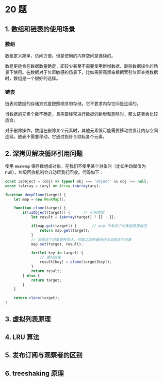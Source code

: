 # 20 题

## 1. 数组和链表的使用场景

### 数组

数组定义简单，访问方便。但是使用的内存空间是连续的。  

数组更适合在数据数量确定，即较少甚至不需要使用新增数据、删除数据操作的场景下使用。在数据对于位置敏感的场景下，比如需要高频率根据索引位置查找数据时，数组是一个很好的选择。  

### 链表

链表对数据的存储方式是按照顺序的存储，它不要求内存空间是连续的。  

当数据的元素个数不确定，且需要经常进行数据的新增和删除时，那么链表会比较适合。  

对于删除操作，数组在删除某个元素时，其他元素很可能需要移动位置让内存空间连续。链表不需要移动，它通过指针关联起各个元素。

## 2. 深拷贝解决循环引用问题

使用 `WeakMap` 保存数组或对象，在我们不使用某个对象时（比如手动赋值为 null），垃圾回收机制会自动帮我们回收。代码如下：  

```js
const isObject = (obj) => typeof obj === 'object' && obj !== null;
const isArray = (ary) => Array.isArray(ary);

function deepClone(target) {
    let map = new WeakMap();

    function clone(target) {
        if(isObject(target)) {      // 引用类型
            let result = isArray(target) ? [] : {};

            if(map.get(target)) {       // map 中有这个对象就直接返回
                return map.get(target);
            }
            // 没有这个对象就先存入，可能之后的遍历还会出现这个对象
            map.set(target, result);

            for(let key in target) {
                // 递归克隆
                result[key] = clone(target[key]);
            }
            return result;
        } else {
            return target;
        }
    }

    return clone(target);
}
```

## 3. 虚拟列表原理

## 4. LRU 算法

## 5. 发布订阅与观察者的区别

## 6. treeshaking 原理
